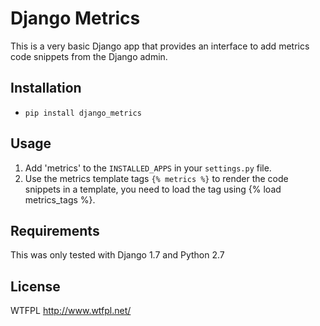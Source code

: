 # Django Metrics

This is a very basic Django app that provides an interface to add metrics code snippets from the Django admin.

## Installation
* `pip install django_metrics`

## Usage

1. Add 'metrics' to the `INSTALLED_APPS` in your `settings.py` file.
2. Use the metrics template tags `{% metrics %}` to render the code snippets in a template, you need to load the tag using {% load metrics_tags %}.

## Requirements
This was only tested with Django 1.7 and Python 2.7

## License
WTFPL http://www.wtfpl.net/
